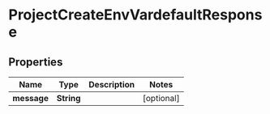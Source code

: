 

# ProjectCreateEnvVardefaultResponse


## Properties

| Name | Type | Description | Notes |
|------------ | ------------- | ------------- | -------------|
|**message** | **String** |  |  [optional] |



